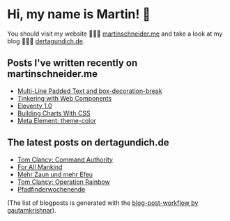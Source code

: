 # Hi, my name is Martin! 👋 
You should visit my website 👨🏼‍💻  [martinschneider.me](https://martinschneider.me) and take a look at my blog 🤷🏼‍♂️ [dertagundich.de](https://www.dertagundich.de).

## Posts I've written recently on martinschneider.me
<!-- MSME-POST-LIST:START -->
- [Multi-Line Padded Text and box-decoration-break](https://martinschneider.me/articles/multi-line-padded-text-and-box-decoration-break/)
- [Tinkering with Web Components](https://martinschneider.me/articles/tinkering-with-web-components/)
- [Eleventy 1.0](https://martinschneider.me/articles/eleventy-1-0/)
- [Building Charts With CSS](https://martinschneider.me/articles/building-charts-with-css/)
- [Meta Element: theme-color](https://martinschneider.me/articles/meta-element-theme-color/)
<!-- MSME-POST-LIST:END -->

## The latest posts on dertagundich.de
<!-- DTUI-POST-LIST:START -->
- [Tom Clancy: Command Authority](https://www.dertagundich.de/2022/12/11/tom-clancy-command-authority/)
- [For All Mankind](https://www.dertagundich.de/2022/12/04/for-all-mankind/)
- [Mehr Zaun und mehr Efeu](https://www.dertagundich.de/2022/11/27/mehr-zaun-und-mehr-efeu/)
- [Tom Clancy: Operation Rainbow](https://www.dertagundich.de/2022/11/20/tom-clancy-operation-rainbow/)
- [Pfadfinderwochenende](https://www.dertagundich.de/2022/11/13/pfadfinderwochenende/)
<!-- DTUI-POST-LIST:END -->

(The list of blogposts is generated with the [blog-post-workflow by gautamkrishnar](https://github.com/gautamkrishnar/blog-post-workflow)).
